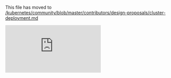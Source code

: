 This file has moved to [/kubernetes/community/blob/master/contributors/design-proposals/cluster-deployment.md](https://github.com/kubernetes/community/blob/master/contributors/design-proposals/cluster-deployment.md)


<!-- BEGIN MUNGE: GENERATED_ANALYTICS -->
[![Analytics](https://kubernetes-site.appspot.com/UA-36037335-10/GitHub/docs/proposals/cluster-deployment.md?pixel)]()
<!-- END MUNGE: GENERATED_ANALYTICS -->
